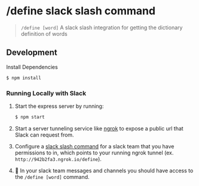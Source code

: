 # /define slack slash command

> `/define [word]`
> A slack slash integration for getting the dictionary definition of words

## Development

Install Dependencies

```bash
$ npm install
```

### Running Locally with Slack

1. Start the express server by running:

    ```bash
    $ npm start
    ```

2. Start a server tunneling service like [ngrok](https://ngrok.com/) to expose a public url that Slack can request from.

3. Configure a [slack slash command](https://api.slack.com/custom-integrations) for a slack team that you have permissions to in, which points to your running ngrok tunnel (ex. `http://942b2fa3.ngrok.io/define`).

4. :rocket: In your slack team messages and channels you should have access to the `/define [word]` command.